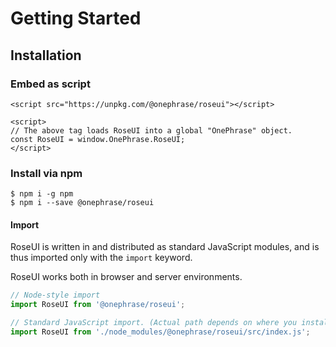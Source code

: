 # Getting Started

## Installation

### Embed as script

```markup
<script src="https://unpkg.com/@onephrase/roseui"></script>

<script>
// The above tag loads RoseUI into a global "OnePhrase" object.
const RoseUI = window.OnePhrase.RoseUI;
</script>
```

### Install via npm

```text
$ npm i -g npm
$ npm i --save @onephrase/roseui
```

#### Import

RoseUI is written in and distributed as standard JavaScript modules, and is thus imported only with the `import` keyword.

RoseUI works both in browser and server environments.

```javascript
// Node-style import
import RoseUI from '@onephrase/roseui';

// Standard JavaScript import. (Actual path depends on where you installed RoseUI to.)
import RoseUI from './node_modules/@onephrase/roseui/src/index.js';
```


